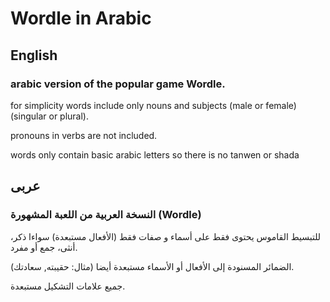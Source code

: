 # Wordle in Arabic
## English
### arabic version of the popular game Wordle.

for simplicity words include only nouns and subjects (male or female) (singular or plural).

pronouns in verbs are not included.

words only contain basic arabic letters so there is no tanwen or shada
## عربى
### النسخة العربية من اللعبة المشهورة (Wordle)
للتبسيط القاموس يحتوى فقط على أسماء و صفات فقط (الأفعال مستبعدة) سواءا ذكر، أنثى، جمع أو مفرد.

الضمائر المسنودة إلى الأفعال أو الأسماء مستبعدة أيضا (مثال: حقيبته, سعادتك).

جميع علامات التشكيل مستبعدة.
